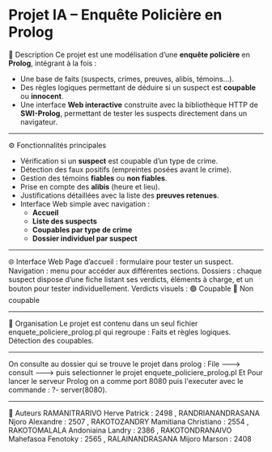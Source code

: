 # Projet IA – Enquête Policière en Prolog

📌 Description
Ce projet est une modélisation d’une **enquête policière** en **Prolog**, intégrant à la fois :
- Une base de faits (suspects, crimes, preuves, alibis, témoins…).
- Des règles logiques permettant de déduire si un suspect est **coupable** ou **innocent**.
- Une interface **Web interactive** construite avec la bibliothèque HTTP de **SWI-Prolog**, permettant de tester les suspects directement dans un navigateur.

---
⚙️ Fonctionnalités principales
- Vérification si un **suspect** est coupable d’un type de crime.
- Détection des faux positifs (empreintes posées avant le crime).
- Gestion des témoins **fiables** ou **non fiables**.
- Prise en compte des **alibis** (heure et lieu).
- Justifications détaillées avec la liste des **preuves retenues**.
- Interface Web simple avec navigation :
  - **Accueil**
  - **Liste des suspects**
  - **Coupables par type de crime**
  - **Dossier individuel par suspect**

---
🌐 Interface Web
Page d’accueil : formulaire pour tester un suspect.
Navigation : menu pour accéder aux différentes sections.
Dossiers : chaque suspect dispose d’une fiche listant ses verdicts, éléments à charge, et un bouton pour tester individuellement.
Verdicts visuels :
🟢 Coupable
🔴 Non coupable

---
📂 Organisation
Le projet est contenu dans un seul fichier enquete_policiere_prolog.pl qui regroupe :
Faits et règles logiques.
Détection des coupables.

---
On consulte  au  dossier  qui  se  trouve  le  projet dans prolog : File ---> consult ---> puis  selectionner le  projet enquete_policiere_prolog.pl 
Et Pour  lancer  le  serveur Prolog on a  comme  port 8080 puis  l'executer avec  le  commande : ?- server(8080). 

---
👥 Auteurs 
RAMANITRARIVO Herve Patrick : 2498 ,
RANDRIANANDRASANA Njoro Alexandre : 2507 ,
RAKOTOZANDRY Mamitiana Christiano : 2554 ,
RAKOTOMALALA Andoniaina Landry : 2386 ,
RAKOTONDRANAIVO Mahefasoa Fenotoky : 2565 ,
RALAINANDRASANA Mijoro Marson : 2408 
